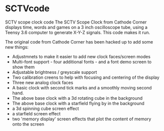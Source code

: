 # SCTVcode
SCTV scope clock code
The SCTV Scope Clock from Cathode Corner displays time, words and games on a 3 inch oscilloscope tube, using a Teensy 3.6 computer to generate X-Y-Z signals. 
This code makes it run. 

The original code from Cathode Corner has been hacked up to add some new things:

- Adjustmnets to make it easier to add new clock faces/screen modes
- Multi-font support - four additional fonts - and a font demo screen to show them
- Adjustable brightness / greyscale support
- Two calibration creens to help with focusing and centering of the display
- Three new analog clock faces
 - A basic clock with second tick marks and a smoothly moving second hand.
 - The above base clock with a 3d rotating cube in the background
 - The above base clock with a starfield flying by in the background
- a 3d spinning cube screen effect
- a starfield screen effect
- two 'memory display' screen effects that plot the content of memory onto the screen



